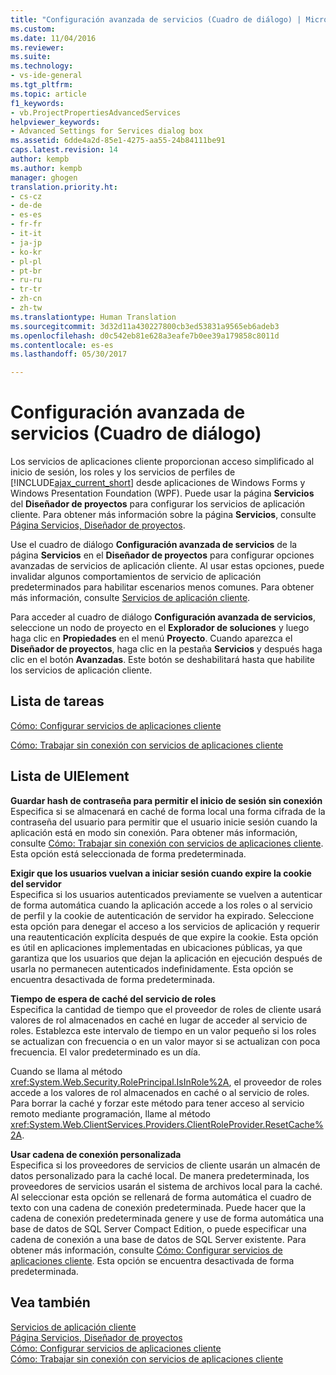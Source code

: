 ```yaml
---
title: "Configuración avanzada de servicios (Cuadro de diálogo) | Microsoft Docs"
ms.custom: 
ms.date: 11/04/2016
ms.reviewer: 
ms.suite: 
ms.technology:
- vs-ide-general
ms.tgt_pltfrm: 
ms.topic: article
f1_keywords:
- vb.ProjectPropertiesAdvancedServices
helpviewer_keywords:
- Advanced Settings for Services dialog box
ms.assetid: 6dde4a2d-85e1-4275-aa55-24b84111be91
caps.latest.revision: 14
author: kempb
ms.author: kempb
manager: ghogen
translation.priority.ht:
- cs-cz
- de-de
- es-es
- fr-fr
- it-it
- ja-jp
- ko-kr
- pl-pl
- pt-br
- ru-ru
- tr-tr
- zh-cn
- zh-tw
ms.translationtype: Human Translation
ms.sourcegitcommit: 3d32d11a430227800cb3ed53831a9565eb6adeb3
ms.openlocfilehash: d0c542eb81e628a3eafe7b0ee39a179858c8011d
ms.contentlocale: es-es
ms.lasthandoff: 05/30/2017

---
```

# <a name="advanced-settings-for-services-dialog-box"></a>Configuración avanzada de servicios (Cuadro de diálogo)
Los servicios de aplicaciones cliente proporcionan acceso simplificado al inicio de sesión, los roles y los servicios de perfiles de [!INCLUDE[ajax_current_short](../../ide/reference/includes/ajax_current_short_md.md)] desde aplicaciones de Windows Forms y Windows Presentation Foundation (WPF). Puede usar la página **Servicios** del **Diseñador de proyectos** para configurar los servicios de aplicación cliente. Para obtener más información sobre la página **Servicios**, consulte [Página Servicios, Diseñador de proyectos](../../ide/reference/services-page-project-designer.md).  
  
 Use el cuadro de diálogo **Configuración avanzada de servicios** de la página **Servicios** en el **Diseñador de proyectos** para configurar opciones avanzadas de servicios de aplicación cliente. Al usar estas opciones, puede invalidar algunos comportamientos de servicio de aplicación predeterminados para habilitar escenarios menos comunes. Para obtener más información, consulte [Servicios de aplicación cliente](/dotnet/framework/common-client-technologies/client-application-services).  
  
 Para acceder al cuadro de diálogo **Configuración avanzada de servicios**, seleccione un nodo de proyecto en el **Explorador de soluciones** y luego haga clic en **Propiedades** en el menú **Proyecto**. Cuando aparezca el **Diseñador de proyectos**, haga clic en la pestaña **Servicios** y después haga clic en el botón **Avanzadas**. Este botón se deshabilitará hasta que habilite los servicios de aplicación cliente.  
  
## <a name="task-list"></a>Lista de tareas  
 [Cómo: Configurar servicios de aplicaciones cliente](/dotnet/framework/common-client-technologies/how-to-configure-client-application-services)  
  
 [Cómo: Trabajar sin conexión con servicios de aplicaciones cliente](http://msdn.microsoft.com/en-us/f792cb16-8520-4a0f-9dc9-07bfbc454e38)  
  
## <a name="uielement-list"></a>Lista de UIElement  
 **Guardar hash de contraseña para permitir el inicio de sesión sin conexión**  
 Especifica si se almacenará en caché de forma local una forma cifrada de la contraseña del usuario para permitir que el usuario inicie sesión cuando la aplicación está en modo sin conexión. Para obtener más información, consulte [Cómo: Trabajar sin conexión con servicios de aplicaciones cliente](http://msdn.microsoft.com/en-us/f792cb16-8520-4a0f-9dc9-07bfbc454e38). Esta opción está seleccionada de forma predeterminada.  
  
 **Exigir que los usuarios vuelvan a iniciar sesión cuando expire la cookie del servidor**  
 Especifica si los usuarios autenticados previamente se vuelven a autenticar de forma automática cuando la aplicación accede a los roles o al servicio de perfil y la cookie de autenticación de servidor ha expirado. Seleccione esta opción para denegar el acceso a los servicios de aplicación y requerir una reautenticación explícita después de que expire la cookie. Esta opción es útil en aplicaciones implementadas en ubicaciones públicas, ya que garantiza que los usuarios que dejan la aplicación en ejecución después de usarla no permanecen autenticados indefinidamente. Esta opción se encuentra desactivada de forma predeterminada.  
  
 **Tiempo de espera de caché del servicio de roles**  
 Especifica la cantidad de tiempo que el proveedor de roles de cliente usará valores de rol almacenados en caché en lugar de acceder al servicio de roles. Establezca este intervalo de tiempo en un valor pequeño si los roles se actualizan con frecuencia o en un valor mayor si se actualizan con poca frecuencia. El valor predeterminado es un día.  
  
 Cuando se llama al método <xref:System.Web.Security.RolePrincipal.IsInRole%2A>, el proveedor de roles accede a los valores de rol almacenados en caché o al servicio de roles. Para borrar la caché y forzar este método para tener acceso al servicio remoto mediante programación, llame al método <xref:System.Web.ClientServices.Providers.ClientRoleProvider.ResetCache%2A>.  
  
 **Usar cadena de conexión personalizada**  
 Especifica si los proveedores de servicios de cliente usarán un almacén de datos personalizado para la caché local. De manera predeterminada, los proveedores de servicios usarán el sistema de archivos local para la caché. Al seleccionar esta opción se rellenará de forma automática el cuadro de texto con una cadena de conexión predeterminada. Puede hacer que la cadena de conexión predeterminada genere y use de forma automática una base de datos de SQL Server Compact Edition, o puede especificar una cadena de conexión a una base de datos de SQL Server existente. Para obtener más información, consulte [Cómo: Configurar servicios de aplicaciones cliente](/dotnet/framework/common-client-technologies/how-to-configure-client-application-services). Esta opción se encuentra desactivada de forma predeterminada.  
  
## <a name="see-also"></a>Vea también  
 [Servicios de aplicación cliente](/dotnet/framework/common-client-technologies/client-application-services)   
 [Página Servicios, Diseñador de proyectos](../../ide/reference/services-page-project-designer.md)   
 [Cómo: Configurar servicios de aplicaciones cliente](/dotnet/framework/common-client-technologies/how-to-configure-client-application-services)   
 [Cómo: Trabajar sin conexión con servicios de aplicaciones cliente](http://msdn.microsoft.com/en-us/f792cb16-8520-4a0f-9dc9-07bfbc454e38)
